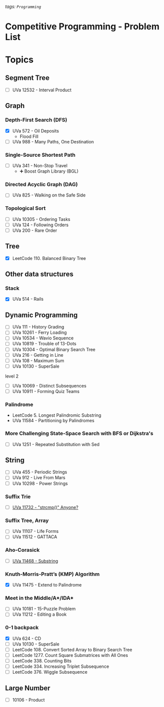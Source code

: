 ###### tags: `Programming`

# Competitive Programming - Problem List

# Topics

## Segment Tree

- [ ] UVa 12532 - Interval Product

## Graph

### Depth-First Search (DFS)

- [x] UVa 572 - Oil Deposits
    - Flood Fill
- [ ] UVa 988 - Many Paths, One Destination

### Single-Source Shortest Path

- [ ] UVa 341 - Non-Stop Travel
    - ➕ Boost Graph Library (BGL)

### Directed Acyclic Graph (DAG)

- [ ] UVa 825 - Walking on the Safe Side

### Topological Sort

- [ ] UVa 10305 - Ordering Tasks
- [ ] UVa 124 - Following Orders
- [ ] UVa 200 - Rare Order

## Tree

- [x] LeetCode 110. Balanced Binary Tree

## Other data structures

### Stack

- [x] UVa 514 - Rails

## Dynamic Programming

- [ ] UVa 111 - History Grading
- [ ] UVa 10261 - Ferry Loading
- [ ] UVa 10534 - Wavio Sequence
- [ ] UVa 10819 - Trouble of 13-Dots
- [ ] UVa 10304 - Optimal Binary Search Tree
- [ ] UVa 216 - Getting in Line
- [ ] UVa 108 - Maximum Sum
- [ ] UVa 10130 - SuperSale

level 2

- [ ] UVa 10069 - Distinct Subsequences
- [ ] UVa 10911 - Forming Quiz Teams

### Palindrome

- LeetCode 5. Longest Palindromic Substring
- UVa 11584 - Partitioning by Palindromes

### More Challenging State-Space Search with BFS or Dijkstra's

- [ ] UVa 1251 - Repeated Substitution with Sed

## String

- [ ] UVa 455 - Periodic Strings
- [ ] UVa 912 - Live From Mars
- [ ] UVa 10298 - Power Strings

### Suffix Trie

- [ ] [UVa 11732 - "strcmp()" Anyone?](https://onlinejudge.org/index.php?option=onlinejudge&Itemid=8&page=show_problem&problem=2832)

### Suffix Tree, Array

- [ ] UVa 11107 - Life Forms
- [ ] UVa 11512 - GATTACA

### Aho-Corasick

- [ ] [UVa 11468 - Substring](https://onlinejudge.org/index.php?option=onlinejudge&Itemid=8&page=show_problem&problem=2832)

### Knuth-Morris-Pratt’s (KMP) Algorithm

- [x] UVa 11475 - Extend to Palindrome

### Meet in the Middle/A*/IDA*

- [ ] UVa 10181 - 15-Puzzle Problem
- [ ] UVa 11212 - Editing a Book

### 0-1 backpack

- [x] UVa 624 - CD
- [ ] UVa 10130 - SuperSale
- [ ] LeetCode 108. Convert Sorted Array to Binary Search Tree
- [ ] LeetCode 1277. Count Square Submatrices with All Ones
- [ ] LeetCode 338. Counting Bits
- [ ] LeetCode 334. Increasing Triplet Subsequence
- [ ] LeetCode 376. Wiggle Subsequence

## Large Number

- [ ] 10106 - Product